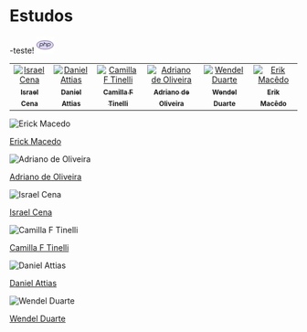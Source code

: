 # Estudos

-teste! <img src="icons8-logo-php-30.png" />
          
<table>
  <tr>
    <td align="center">
      <a href="https://github.com/israelcena">
        <img src="https://avatars.githubusercontent.com/u/1072865" width="100px;" alt="Israel Cena"/><br>
        <sub>
          <b>Israel Cena</b>
        </sub>
      </a>
    </td>
    <td align="center">
      <a href="https://github.com/attiasdan">
        <img src="https://user-images.githubusercontent.com/105465397/177876591-e204fd27-ce4b-4dc6-93d4-a43ddcb945b7.png" width="100px;" alt="Daniel Attias"/><br>
        <sub>
          <b>Daniel Attias</b>
        </sub>
      </a>
    </td>
    <td align="center">
      <a href="https://github.com/camilaftin">
        <img src="https://user-images.githubusercontent.com/105465397/177876099-8c1ee54f-92cf-4e23-8245-c3b61bf70341.png" width="100px;" alt="Camilla F Tinelli"/><br>
        <sub>
          <b>Camilla F Tinelli</b>
        </sub>
      </a>
    </td>
    <td align="center">
      <a href="https://github.com/AloneInAbyss](https://github.com/adrianoarch">
        <img src="https://user-images.githubusercontent.com/105465397/177875129-710a8392-de8f-4a23-9977-ef66d47a9dfd.png" width="100px;" alt="Adriano de Oliveira"/><br>
        <sub>
          <b>Adriano de Oliveira</b>
        </sub>
      </a>
    </td>
    <td align="center">
      <a href="https://github.com/Wendeldev87">
        <img src="https://user-images.githubusercontent.com/105465397/177876937-36faa56f-28c6-4306-929b-f883dc275798.png" width="100px;" alt="Wendel Duarte"/><br>
        <sub>
          <b>Wendel Duarte</b>
        </sub>
      </a>
    </td>            
    <td align="center">
      <a href="https://github.com/ErikMacedo">
        <img src="https://user-images.githubusercontent.com/105465397/177873630-33b7d350-8709-4376-b7b9-7a1c286bfb02.png" width="100px;" alt="Erik Macêdo"/><br>
        <sub>
          <b>Erik Macêdo</b>
        </sub>
      </a>
    </td>
  </tr>
</table>          

![Erick Macedo](https://user-images.githubusercontent.com/105465397/177873630-33b7d350-8709-4376-b7b9-7a1c286bfb02.png)

[Erick Macedo](https://github.com/adrianoarch)

![Adriano de Oliveira](https://user-images.githubusercontent.com/105465397/177875129-710a8392-de8f-4a23-9977-ef66d47a9dfd.png)

[Adriano de Oliveira](https://github.com/adrianoarch)

![Israel Cena](https://user-images.githubusercontent.com/105465397/177875715-8b103751-f006-4f44-9ac7-5f97ad3c9e1b.png)

[Israel Cena](https://github.com/israelcena)

![Camilla F Tinelli](https://user-images.githubusercontent.com/105465397/177876099-8c1ee54f-92cf-4e23-8245-c3b61bf70341.png)

[Camilla F Tinelli](https://github.com/camilaftin)

![Daniel Attias](https://user-images.githubusercontent.com/105465397/177876591-e204fd27-ce4b-4dc6-93d4-a43ddcb945b7.png)

[Daniel Attias](https://github.com/attiasdan)

![Wendel Duarte](https://user-images.githubusercontent.com/105465397/177876937-36faa56f-28c6-4306-929b-f883dc275798.png)

[Wendel Duarte](https://github.com/Wendeldev87)
